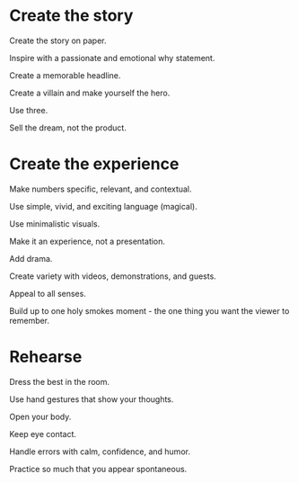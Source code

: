# Create the story

Create the story on paper.

Inspire with a passionate and emotional why statement.

Create a memorable headline.

Create a villain and make yourself the hero.

Use three.

Sell the dream, not the product.

# Create the experience

Make numbers specific, relevant, and contextual.

Use simple, vivid, and exciting language (magical).

Use minimalistic visuals.

Make it an experience, not a presentation.

Add drama.

Create variety with videos, demonstrations, and guests.

Appeal to all senses.

Build up to one holy smokes moment - the one thing you want the viewer to remember.

# Rehearse

Dress the best in the room.

Use hand gestures that show your thoughts.

Open your body.

Keep eye contact.

Handle errors with calm, confidence, and humor.

Practice so much that you appear spontaneous.
